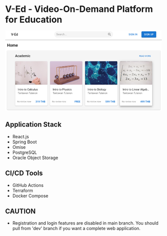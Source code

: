 # V-Ed - Video-On-Demand Platform for Education
![Sample Web](./img/sample-web.png)

## Application Stack

- React.js
- Spring Boot
- Omise
- PostgreSQL
- Oracle Object Storage

## CI/CD Tools

- GitHub Actions
- Terraform
- Docker Compose

## CAUTION

- Registration and login features are disabled in main branch. You should pull from 'dev' branch if you want a complete web application.

